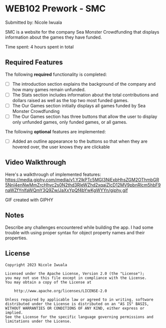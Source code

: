 # WEB102 Prework - SMC

Submitted by: Nicole Iwuala

SMC is a website for the company Sea Monster Crowdfunding that displays information about the games they have funded.

Time spent: 4 hours spent in total

## Required Features

The following **required** functionality is completed:

* [ ] The introduction section explains the background of the company and how many games remain unfunded.
* [ ] The Stats section includes information about the total contributions and dollars raised as well as the top two most funded games.
* [ ] The Our Games section initially displays all games funded by Sea Monster Crowdfunding
* [ ] The Our Games section has three buttons that allow the user to display only unfunded games, only funded games, or all games.

The following **optional** features are implemented:

* [ ] Added an outline appearance to the buttons so that when they are hovered over, the user knows they are clickable

## Video Walkthrough

Here's a walkthrough of implemented features:
https://media.giphy.com/media/v1.Y2lkPTc5MGI3NjExbHhsZGM2OThmbGR5Nnl4enNwMmZrcHhvc2s0N2thd3RleWZhd2xqaiZlcD12MV9pbnRlcm5hbF9naWZfYnlfaWQmY3Q9Zw/JaXxYpQf4bYwKgWYYn/giphy.gif

<!-- Replace this with whatever GIF tool you used! -->
GIF created with GIPHY
<!-- Recommended tools:
[Kap](https://getkap.co/) for macOS
[ScreenToGif](https://www.screentogif.com/) for Windows
[peek](https://github.com/phw/peek) for Linux. -->

## Notes

Describe any challenges encountered while building the app.
I had some trouble with using proper syntax for object property names and their properties.

## License

    Copyright 2023 Nicole Iwuala

    Licensed under the Apache License, Version 2.0 (the "License");
    you may not use this file except in compliance with the License.
    You may obtain a copy of the License at

        http://www.apache.org/licenses/LICENSE-2.0

    Unless required by applicable law or agreed to in writing, software
    distributed under the License is distributed on an "AS IS" BASIS,
    WITHOUT WARRANTIES OR CONDITIONS OF ANY KIND, either express or implied.
    See the License for the specific language governing permissions and
    limitations under the License.
